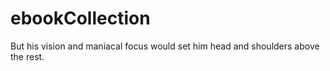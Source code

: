 # ebookCollection

But his vision and maniacal focus would set him head and shoulders above the rest.
